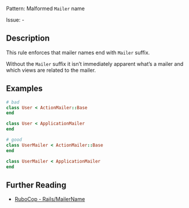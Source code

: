 Pattern: Malformed `Mailer` name

Issue: -

## Description

This rule enforces that mailer names end with `Mailer` suffix.

Without the `Mailer` suffix it isn’t immediately apparent what’s a mailer and which views are related to the mailer.

## Examples

```ruby
# bad
class User < ActionMailer::Base
end

class User < ApplicationMailer
end

# good
class UserMailer < ActionMailer::Base
end

class UserMailer < ApplicationMailer
end
```

## Further Reading

* [RuboCop - Rails/MailerName](https://docs.rubocop.org/rubocop-rails/cops_rails.html#railsmailername)
